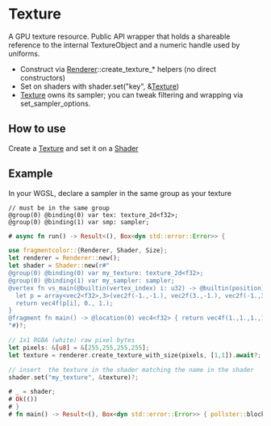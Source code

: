 # Texture

A GPU texture resource. Public API wrapper that holds a shareable reference to the internal TextureObject and a numeric handle used by uniforms.

- Construct via [Renderer](https://fragmentcolor.org/api/core/renderer)::create_texture_* helpers (no direct constructors)
- Set on shaders with shader.set("key", &[Texture](https://fragmentcolor.org/api/core/texture))
- [Texture](https://fragmentcolor.org/api/core/texture) owns its sampler; you can tweak filtering and wrapping via set_sampler_options.

## How to use

Create a [Texture](https://fragmentcolor.org/api/core/texture) and set it on a [Shader](https://fragmentcolor.org/api/core/shader)

## Example

In your WGSL, declare a sampler in the same group as your texture

```wgsl
// must be in the same group
@group(0) @binding(0) var tex: texture_2d<f32>;
@group(0) @binding(1) var smp: sampler;
```

```rust
# async fn run() -> Result<(), Box<dyn std::error::Error>> {

use fragmentcolor::{Renderer, Shader, Size};
let renderer = Renderer::new();
let shader = Shader::new(r#"
@group(0) @binding(0) var my_texture: texture_2d<f32>;
@group(0) @binding(1) var my_sampler: sampler;
@vertex fn vs_main(@builtin(vertex_index) i: u32) -> @builtin(position) vec4<f32> {
  let p = array<vec2<f32>,3>(vec2f(-1.,-1.), vec2f(3.,-1.), vec2f(-1.,3.));
  return vec4f(p[i], 0., 1.);
}
@fragment fn main() -> @location(0) vec4<f32> { return vec4f(1.,1.,1.,1.); }
"#)?;

// 1x1 RGBA (white) raw pixel bytes
let pixels: &[u8] = &[255,255,255,255];
let texture = renderer.create_texture_with_size(pixels, [1,1]).await?;

// insert  the texture in the shader matching the name in the shader
shader.set("my_texture", &texture)?;

# _ = shader;
# Ok(())
# }
# fn main() -> Result<(), Box<dyn std::error::Error>> { pollster::block_on(run()) }
```
